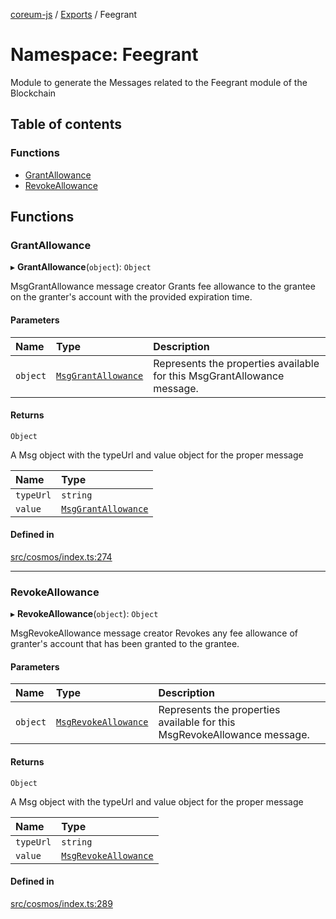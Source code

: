 [coreum-js](../README.md) / [Exports](../modules.md) / Feegrant

# Namespace: Feegrant

Module to generate the Messages related to the Feegrant module of the Blockchain

## Table of contents

### Functions

- [GrantAllowance](Feegrant.md#grantallowance)
- [RevokeAllowance](Feegrant.md#revokeallowance)

## Functions

### GrantAllowance

▸ **GrantAllowance**(`object`): `Object`

MsgGrantAllowance message creator
Grants fee allowance to the grantee on the granter's account with the provided expiration time.

#### Parameters

| Name | Type | Description |
| :------ | :------ | :------ |
| `object` | [`MsgGrantAllowance`](../interfaces/internal_.MsgGrantAllowance.md) | Represents the properties available for this MsgGrantAllowance message. |

#### Returns

`Object`

A Msg object with the typeUrl and value object for the proper message

| Name | Type |
| :------ | :------ |
| `typeUrl` | `string` |
| `value` | [`MsgGrantAllowance`](internal_.md#msggrantallowance) |

#### Defined in

[src/cosmos/index.ts:274](https://github.com/PyramydLabs/coreum-js/blob/1b17c7f/src/cosmos/index.ts#L274)

___

### RevokeAllowance

▸ **RevokeAllowance**(`object`): `Object`

MsgRevokeAllowance message creator
Revokes any fee allowance of granter's account that has been granted to the grantee.

#### Parameters

| Name | Type | Description |
| :------ | :------ | :------ |
| `object` | [`MsgRevokeAllowance`](../interfaces/internal_.MsgRevokeAllowance.md) | Represents the properties available for this MsgRevokeAllowance message. |

#### Returns

`Object`

A Msg object with the typeUrl and value object for the proper message

| Name | Type |
| :------ | :------ |
| `typeUrl` | `string` |
| `value` | [`MsgRevokeAllowance`](internal_.md#msgrevokeallowance) |

#### Defined in

[src/cosmos/index.ts:289](https://github.com/PyramydLabs/coreum-js/blob/1b17c7f/src/cosmos/index.ts#L289)
